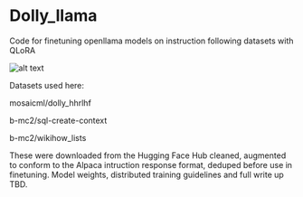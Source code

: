 # Dolly_llama
Code for finetuning openllama models on instruction following datasets with QLoRA


![alt text](https://github.com/avisoori-databricks/Dolly_llama/blob/main/dolly_llama_chilling.png?raw=true)

Datasets used here:

mosaicml/dolly_hhrlhf

b-mc2/sql-create-context

b-mc2/wikihow_lists

These were downloaded from the Hugging Face Hub cleaned, augmented to conform to the Alpaca intruction response format, deduped before use in finetuning.
Model weights, distributed training guidelines and full write up TBD.
